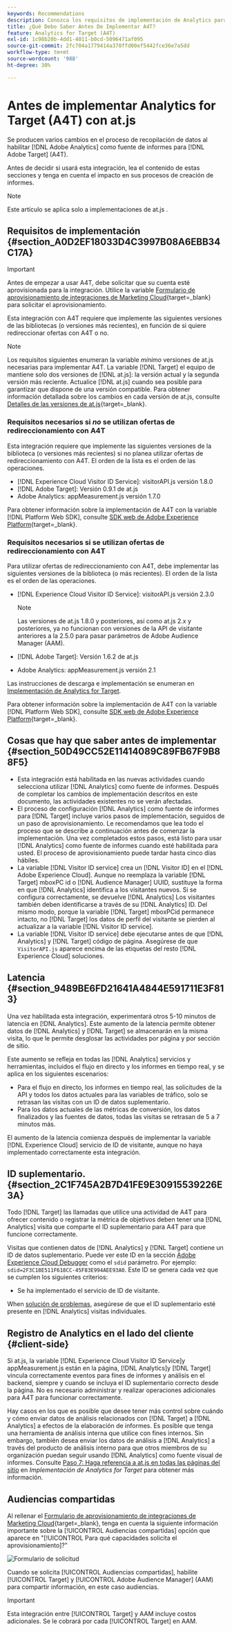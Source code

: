 ```yaml
---
keywords: Recommendations
description: Conozca los requisitos de implementación de Analytics para [!DNL Target] (A4T) y qué considerar antes de implementar esta integración.
title: ¿Qué Debo Saber Antes De Implementar A4T?
feature: Analytics for Target (A4T)
exl-id: 1c98b20b-4dd1-4011-b0cd-5096471af095
source-git-commit: 2fc704a1779414a370ffd00ef5442fce36e7a5dd
workflow-type: tm+mt
source-wordcount: '988'
ht-degree: 30%

---
```


# Antes de implementar Analytics for Target (A4T) con at.js

Se producen varios cambios en el proceso de recopilación de datos al habilitar [!DNL Adobe Analytics] como fuente de informes para [!DNL Adobe Target] (A4T).

Antes de decidir si usará esta integración, lea el contenido de estas secciones y tenga en cuenta el impacto en sus procesos de creación de informes.

>[!NOTE]
>
>Este artículo se aplica solo a implementaciones de at.js .

## Requisitos de implementación {#section_A0D2EF18033D4C3997B08A6EBB34C17A}

>[!IMPORTANT]
>
>Antes de empezar a usar A4T, debe solicitar que su cuenta esté aprovisionada para la integración. Utilice la variable [Formulario de aprovisionamiento de integraciones de Marketing Cloud](https://survey.adobe.com/jfe/form/SV_ekBHTLSoP5Zki2y){target=_blank} para solicitar el aprovisionamiento.

Esta integración con A4T requiere que implemente las siguientes versiones de las bibliotecas (o versiones más recientes), en función de si quiere redireccionar ofertas con A4T o no.

>[!NOTE]
>
>Los requisitos siguientes enumeran la variable *mínimo* versiones de at.js necesarias para implementar A4T. La variable [!DNL Target] el equipo de mantiene solo dos versiones de [!DNL at.js]: la versión actual y la segunda versión más reciente. Actualice [!DNL at.js] cuando sea posible para garantizar que dispone de una versión compatible. Para obtener información detallada sobre los cambios en cada versión de at.js, consulte [Detalles de las versiones de at.js](https://experienceleague.adobe.com/docs/target-dev/developer/client-side/at-js-implementation/target-atjs-versions.html){target=_blank}.

### Requisitos necesarios si *no* se utilizan ofertas de redireccionamiento con A4T

Esta integración requiere que implemente las siguientes versiones de la biblioteca (o versiones más recientes) si no planea utilizar ofertas de redireccionamiento con A4T. El orden de la lista es el orden de las operaciones.

* [!DNL Experience Cloud Visitor ID Service]: visitorAPI.js versión 1.8.0
* [!DNL Adobe Target]: Versión 0.9.1 de at.js
* Adobe Analytics: appMeasurement.js versión 1.7.0

Para obtener información sobre la implementación de A4T con la variable [!DNL Platform Web SDK], consulte [SDK web de Adobe Experience Platform](https://experienceleague.adobe.com/docs/target-dev/developer/client-side/aep-web-sdk.html){target=_blank}.

### Requisitos necesarios si se utilizan ofertas de redireccionamiento con A4T

Para utilizar ofertas de redireccionamiento con A4T, debe implementar las siguientes versiones de la biblioteca (o más recientes). El orden de la lista es el orden de las operaciones.

* [!DNL Experience Cloud Visitor ID Service]: visitorAPI.js versión 2.3.0

   >[!NOTE]
   >
   >Las versiones de at.js 1.8.0 y posteriores, así como at.js 2.x y posteriores, ya no funcionan con versiones de la API de visitante anteriores a la 2.5.0 para pasar parámetros de Adobe Audience Manager (AAM).

* [!DNL Adobe Target]: Versión 1.6.2 de at.js

* Adobe Analytics: appMeasurement.js versión 2.1

Las instrucciones de descarga e implementación se enumeran en [Implementación de Analytics for Target](/help/main/c-integrating-target-with-mac/a4t/a4timplementation.md).

Para obtener información sobre la implementación de A4T con la variable [!DNL Platform Web SDK], consulte [SDK web de Adobe Experience Platform](https://experienceleague.adobe.com/docs/target-dev/developer/client-side/aep-web-sdk.html){target=_blank}.

## Cosas que hay que saber antes de implementar {#section_50D49CC52E11414089C89FB67F9B88F5}

* Esta integración está habilitada en las nuevas actividades cuando selecciona utilizar [!DNL Analytics] como fuente de informes. Después de completar los cambios de implementación descritos en este documento, las actividades existentes no se verán afectadas.
* El proceso de configuración [!DNL Analytics] como fuente de informes para [!DNL Target] incluye varios pasos de implementación, seguidos de un paso de aprovisionamiento. Le recomendamos que lea todo el proceso que se describe a continuación antes de comenzar la implementación. Una vez completados estos pasos, está listo para usar [!DNL Analytics] como fuente de informes cuando esté habilitada para usted. El proceso de aprovisionamiento puede tardar hasta cinco días hábiles.
* La variable [!DNL Visitor ID service] crea un [!DNL Visitor ID] en el [!DNL Adobe Experience Cloud]. Aunque no reemplaza la variable [!DNL Target] mboxPC id o [!DNL Audience Manager] UUID, sustituye la forma en que [!DNL Analytics] identifica a los visitantes nuevos. Si se configura correctamente, se devuelve [!DNL Analytics] Los visitantes también deben identificarse a través de su [!DNL Analytics] ID. Del mismo modo, porque la variable [!DNL Target] mboxPCid permanece intacto, no [!DNL Target] los datos de perfil del visitante se pierden al actualizar a la variable [!DNL Visitor ID service].
* La variable [!DNL Visitor ID service] debe ejecutarse antes de que [!DNL Analytics] y [!DNL Target] código de página. Asegúrese de que `VisitorAPI.js` aparece encima de las etiquetas del resto [!DNL Experience Cloud] soluciones.

## Latencia {#section_9489BE6FD21641A4844E591711E3F813}

Una vez habilitada esta integración, experimentará otros 5-10 minutos de latencia en [!DNL Analytics]. Este aumento de la latencia permite obtener datos de [!DNL Analytics] y [!DNL Target] se almacenarán en la misma visita, lo que le permite desglosar las actividades por página y por sección de sitio.

Este aumento se refleja en todas las [!DNL Analytics] servicios y herramientas, incluidos el flujo en directo y los informes en tiempo real, y se aplica en los siguientes escenarios:

* Para el flujo en directo, los informes en tiempo real, las solicitudes de la API y todos los datos actuales para las variables de tráfico, solo se retrasan las visitas con un ID de datos suplementario.
* Para los datos actuales de las métricas de conversión, los datos finalizados y las fuentes de datos, todas las visitas se retrasan de 5 a 7 minutos más.

El aumento de la latencia comienza después de implementar la variable [!DNL Experience Cloud] servicio de ID de visitante, aunque no haya implementado correctamente esta integración.

## ID suplementario.  {#section_2C1F745A2B7D41FE9E30915539226E3A}

Todo [!DNL Target] las llamadas que utilice una actividad de A4T para ofrecer contenido o registrar la métrica de objetivos deben tener una [!DNL Analytics] visita que comparte el ID suplementario para A4T para que funcione correctamente.

Visitas que contienen datos de [!DNL Analytics] y [!DNL Target] contiene un ID de datos suplementario. Puede ver este ID en la sección [Adobe Experience Cloud Debugger](https://experienceleague.adobe.com/docs/debugger/using/experience-cloud-debugger.html) como el `sdid` parámetro. Por ejemplo: `sdid=2F3C18E511F618CC-45F83E994AEE93A0`. Este ID se genera cada vez que se cumplen los siguientes criterios:

* Se ha implementado el servicio de ID de visitante.

When [solución de problemas](/help/main/c-integrating-target-with-mac/a4t/c-a4t-troubleshooting/a4t-troubleshooting.md), asegúrese de que el ID suplementario esté presente en [!DNL Analytics] visitas individuales.

## Registro de Analytics en el lado del cliente {#client-side}

Si at.js, la variable [!DNL Experience Cloud Visitor ID Service]y appMeasurement.js están en la página, [!DNL Analytics]y [!DNL Target] vincula correctamente eventos para fines de informes y análisis en el backend, siempre y cuando se incluya el ID suplementario correcto desde la página. No es necesario administrar y realizar operaciones adicionales para A4T para funcionar correctamente.

Hay casos en los que es posible que desee tener más control sobre cuándo y cómo enviar datos de análisis relacionados con [!DNL Target] a [!DNL Analytics] a efectos de la elaboración de informes. Es posible que tenga una herramienta de análisis interna que utilice con fines internos. Sin embargo, también desea enviar los datos de análisis a [!DNL Analytics] a través del producto de análisis interno para que otros miembros de su organización puedan seguir usando [!DNL Analytics] como fuente visual de informes. Consulte [Paso 7: Haga referencia a at.js en todas las páginas del sitio](/help/main/c-integrating-target-with-mac/a4t/a4timplementation.md#step7) en *Implementación de Analytics for Target* para obtener más información.

## Audiencias compartidas

Al rellenar el [Formulario de aprovisionamiento de integraciones de Marketing Cloud](https://survey.adobe.com/jfe/form/SV_ekBHTLSoP5Zki2y){target=_blank}, tenga en cuenta la siguiente información importante sobre la [!UICONTROL Audiencias compartidas] opción que aparece en &quot;[!UICONTROL Para qué capacidades solicita el aprovisionamiento]?&quot;

![Formulario de solicitud](/help/main/c-integrating-target-with-mac/a4t/assets/request-form.png)

Cuando se solicita [!UICONTROL Audiencias compartidas], habilite [!UICONTROL Target] y [!UICONTROL Adobe Audience Manager] (AAM) para compartir información, en este caso audiencias.

>[!IMPORTANT]
>
>Esta integración entre [!UICONTROL Target] y AAM incluye costos adicionales. Se le cobrará por cada [!UICONTROL Target] en AAM.
